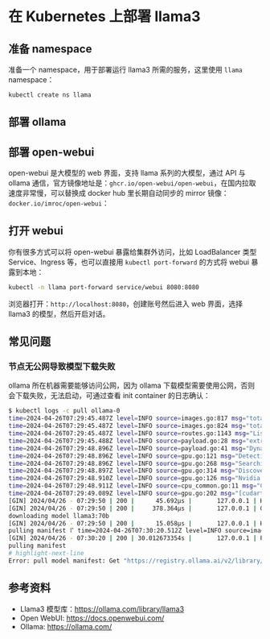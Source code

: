 # 在 Kubernetes 上部署 llama3

## 准备 namespace

准备一个 namespace，用于部署运行 llama3 所需的服务，这里使用 `llama` namespace：

```bash
kubectl create ns llama
```

## 部署 ollama

<FileBlock file="llama/llama3-cpu-8b.yaml" showLineNumbers title="ollama.yaml" />

## 部署 open-webui

open-webui 是大模型的 web 界面，支持 llama 系列的大模型，通过 API 与 ollama 通信，官方镜像地址是：`ghcr.io/open-webui/open-webui`，在国内拉取速度非常慢，可以替换成 docker hub 里长期自动同步的 mirror 镜像：`docker.io/imroc/open-webui`：

<FileBlock file="llama/open-webui.yaml" showLineNumbers title="webui.yaml" />

## 打开 webui

你有很多方式可以将 open-webui 暴露给集群外访问，比如 LoadBalancer 类型 Service、Ingress 等，也可以直接用 `kubectl port-forward` 的方式将 webui 暴露到本地：

```bash
kubectl -n llama port-forward service/webui 8080:8080
```

浏览器打开：`http://localhost:8080`，创建账号然后进入 web 界面，选择 llama3 的模型，然后开启对话。

## 常见问题

### 节点无公网导致模型下载失败

ollama 所在机器需要能够访问公网，因为 ollama 下载模型需要使用公网，否则会下载失败，无法启动，可通过查看 init container 的日志确认：

```bash showLineNumbers
$ kubectl logs -c pull ollama-0
time=2024-04-26T07:29:45.487Z level=INFO source=images.go:817 msg="total blobs: 5"
time=2024-04-26T07:29:45.487Z level=INFO source=images.go:824 msg="total unused blobs removed: 0"
time=2024-04-26T07:29:45.487Z level=INFO source=routes.go:1143 msg="Listening on [::]:11434 (version 0.1.32)"
time=2024-04-26T07:29:45.488Z level=INFO source=payload.go:28 msg="extracting embedded files" dir=/tmp/ollama188207103/runners
time=2024-04-26T07:29:48.896Z level=INFO source=payload.go:41 msg="Dynamic LLM libraries [cuda_v11 rocm_v60002 cpu cpu_avx cpu_avx2]"
time=2024-04-26T07:29:48.896Z level=INFO source=gpu.go:121 msg="Detecting GPU type"
time=2024-04-26T07:29:48.896Z level=INFO source=gpu.go:268 msg="Searching for GPU management library libcudart.so*"
time=2024-04-26T07:29:48.897Z level=INFO source=gpu.go:314 msg="Discovered GPU libraries: [/tmp/ollama188207103/runners/cuda_v11/libcudart.so.11.0]"
time=2024-04-26T07:29:48.910Z level=INFO source=gpu.go:126 msg="Nvidia GPU detected via cudart"
time=2024-04-26T07:29:48.911Z level=INFO source=cpu_common.go:11 msg="CPU has AVX2"
time=2024-04-26T07:29:49.089Z level=INFO source=gpu.go:202 msg="[cudart] CUDART CUDA Compute Capability detected: 6.1"
[GIN] 2024/04/26 - 07:29:50 | 200 |      45.692µs |       127.0.0.1 | HEAD     "/"
[GIN] 2024/04/26 - 07:29:50 | 200 |     378.364µs |       127.0.0.1 | GET      "/api/tags"
downloading model llama3:70b
[GIN] 2024/04/26 - 07:29:50 | 200 |      15.058µs |       127.0.0.1 | HEAD     "/"
pulling manifest ⠏ time=2024-04-26T07:30:20.512Z level=INFO source=images.go:1147 msg="request failed: Get \"https://registry.ollama.ai/v2/library/llama3/manifests/70b\": dial tcp 172.67.182.229:443: i/o timeout"
[GIN] 2024/04/26 - 07:30:20 | 200 | 30.012673354s |       127.0.0.1 | POST     "/api/pull"
pulling manifest
# highlight-next-line
Error: pull model manifest: Get "https://registry.ollama.ai/v2/library/llama3/manifests/70b": dial tcp 172.67.182.229:443: i/o timeout
```

## 参考资料

* Llama3 模型库：https://ollama.com/library/llama3
* Open WebUI: https://docs.openwebui.com/
* Ollama: https://ollama.com/
